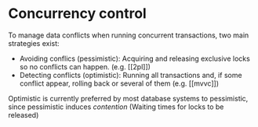 # Concurrency control
To manage data conflicts when running concurrent transactions, two main strategies exist:

* Avoiding conflics (pessimistic): Acquiring and releasing exclusive locks so no conflicts can happen. (e.g. [[2pl]])
* Detecting conflicts (optimistic): Running all transactions and, if some conflict appear, rolling back or several of them (e.g. [[mvvc]])

Optimistic is currently preferred by most database systems to pessimistic, since pessimistic induces *contention* (Waiting times for locks to be released)
